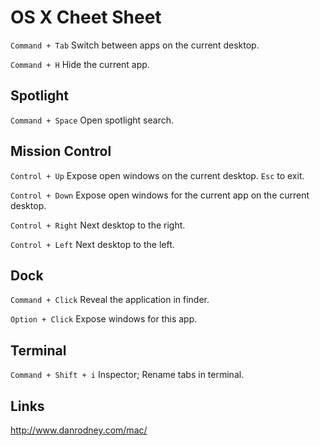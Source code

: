 # OS X Cheet Sheet

`Command + Tab` Switch between apps on the current desktop.

`Command + H` Hide the current app.


## Spotlight

`Command + Space` Open spotlight search.


## Mission Control

`Control + Up` Expose open windows on the current desktop. `Esc` to exit.

`Control + Down` Expose open windows for the current app on the current desktop.

`Control + Right` Next desktop to the right.

`Control + Left` Next desktop to the left.


## Dock

`Command + Click` Reveal the application in finder.

`Option + Click` Expose windows for this app.


## Terminal

`Command + Shift + i` Inspector; Rename tabs in terminal.


## Links

http://www.danrodney.com/mac/
